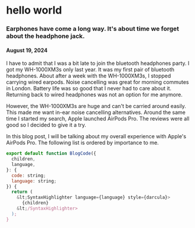 # hello world

### Earphones have come a long way. It's about time we forget about the headphone jack.

#### August 19, 2024

I have to admit that I was a bit late to join the bluetooth headphones party. I got my WH-1000XM3s only last year. It was my first pair of bluetooth headphones. About after a week with the WH-1000XM3s, I stopped carrying wired earpods. Noise cancelling was great for morning commutes in London. Battery life was so good that I never had to care about it. Returning back to wired headphones was not an option for me anymore.

However, the WH-1000XM3s are huge and can't be carried around easily. This made me want in-ear noise cancelling alternatives. Around the same time I started my search, Apple launched AirPods Pro. The reviews were all good so I decided to give it a try.

In this blog post, I will be talking about my overall experience with Apple's AirPods Pro. The following list is ordered by importance to me.

<BlogImage image='tony.jpg' folder="example" subTitle="Tony Tony Chopper, doctor of the straw hat pirates" reference="https://www.google.com"/>

<!-- <BlogCode language="jsx" file="components/code.tsx"> -->

```js
export default function BlogCode({
  children,
  language,
}: {
  code: string;
  language: string;
}) {
  return (
    &lt;SyntaxHighlighter language={language} style={darcula}>
      {children}
    &lt;/SyntaxHighlighter>
  );
}
```

<!-- </BlogCode> -->

<BlogVideo folder="example" video="1MinTimer.mp4"
subTitle="1 min timer"
reference="link"
/>
